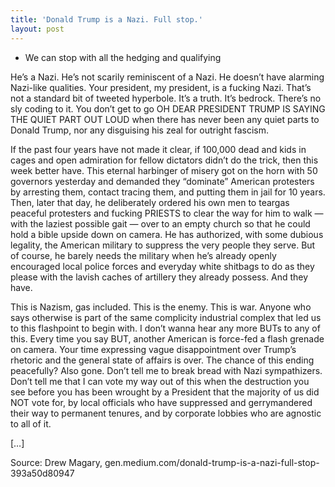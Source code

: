 ```yaml
---
title: 'Donald Trump is a Nazi. Full stop.'
layout: post
---
```


- We can stop with all the hedging and qualifying

He’s a Nazi. He’s not scarily reminiscent of a Nazi. He doesn’t have alarming Nazi-like qualities. Your president, my president, is a fucking Nazi. That’s not a standard bit of tweeted hyperbole. It’s a truth. It’s bedrock. There’s no sly coding to it. You don’t get to go OH DEAR PRESIDENT TRUMP IS SAYING THE QUIET PART OUT LOUD when there has never been any quiet parts to Donald Trump, nor any disguising his zeal for outright fascism.

If the past four years have not made it clear, if 100,000 dead and kids in cages and open admiration for fellow dictators didn’t do the trick, then this week better have. This eternal harbinger of misery got on the horn with 50 governors yesterday and demanded they “dominate” American protesters by arresting them, contact tracing them, and putting them in jail for 10 years. Then, later that day, he deliberately ordered his own men to teargas peaceful protesters and fucking PRIESTS to clear the way for him to walk — with the laziest possible gait — over to an empty church so that he could hold a bible upside down on camera. He has authorized, with some dubious legality, the American military to suppress the very people they serve. But of course, he barely needs the military when he’s already openly encouraged local police forces and everyday white shitbags to do as they please with the lavish caches of artillery they already possess. And they have.

This is Nazism, gas included. This is the enemy. This is war. Anyone who says otherwise is part of the same complicity industrial complex that led us to this flashpoint to begin with. I don’t wanna hear any more BUTs to any of this. Every time you say BUT, another American is force-fed a flash grenade on camera. Your time expressing vague disappointment over Trump’s rhetoric and the general state of affairs is over. The chance of this ending peacefully? Also gone. Don’t tell me to break bread with Nazi sympathizers. Don’t tell me that I can vote my way out of this when the destruction you see before you has been wrought by a President that the majority of us did NOT vote for, by local officials who have suppressed and gerrymandered their way to permanent tenures, and by corporate lobbies who are agnostic to all of it.

[…]

Source: Drew Magary, gen.medium.com/donald-trump-is-a-nazi-full-stop-393a50d80947